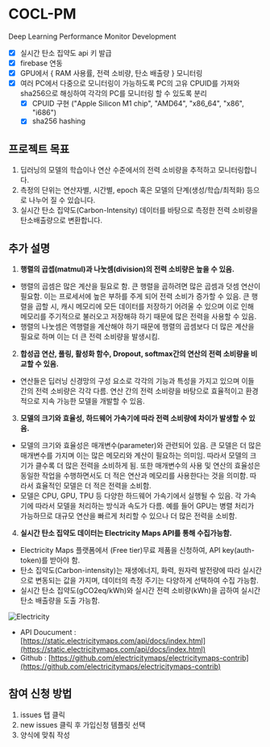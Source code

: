 # COCL-PM
Deep Learning Performance Monitor Development

- [x] 실시간 탄소 집약도 api 키 발급
- [x] firebase 연동
- [x] GPU에서 { RAM 사용률, 전력 소비량, 탄소 배출량 } 모니터링
- [x] 여러 PC에서 다중으로 모니터링이 가능하도록 PC의 고유 CPUID를 가져와 sha256으로 해싱하여 각각의 PC를 모니터링 할 수 있도록 분리
  - [x] CPUID 구현 ("Apple Silicon M1 chip", "AMD64", "x86_64", "x86", "i686")
  - [x] sha256 hashing

## 프로젝트 목표
1. 딥러닝의 모델의 학습이나 연산 수준에서의 전력 소비량을 추적하고 모니터링합니다.    
2. 측정의 단위는 연산자별, 시간별, epoch 혹은 모델의 단계(생성/학습/최적화) 등으로 나누어 질 수 있습니다.
3. 실시간 탄소 집약도(Carbon-Intensity) 데이터를 바탕으로 측정한 전력 소비량을 탄소배출량으로 변환합니다.

## 추가 설명
1. **행렬의 곱셉(matmul)과 나눗셈(division)의 전력 소비량은 높을 수 있음.**   
- 행렬의 곱셈은 많은 계산을 필요로 함. 큰 행렬을 곱하려면 많은 곱셈과 덧셈 연산이 필요함. 이는 프로세서에 높은 부하를 주게 되어 전력 소비가 증가할 수 있음. 큰 행렬을 곱할 시, 캐시 메모리에 모든 데이터를 저장하기 어려울 수 있으며 이로 인해 메모리를 주기적으로 불러오고 저장해햐 하기 때문에 많은 전력을 사용할 수 있음.      
- 행렬의 나눗셈은 역행렬을 계산해야 하기 때문에 행렬의 곱셈보다 더 많은 계산을 필요로 하며 이는 더 큰 전력 소비량을 발생시킴.   
  
2. **합성곱 연산, 풀링, 활성화 함수, Dropout, softmax간의 연산의 전력 소비량을 비교할 수 있음.**   
- 연산들은 딥러닝 신경망의 구성 요소로 각각의 기능과 특성을 가지고 있으며 이들 간의 전력 소비량은 각각 다름. 연산 간의 전력 소비량을 바탕으로 효율적이고 환경적으로 지속 가능한 모델을 개발할 수 있음.   

3. **모델의 크기와 효율성, 하드웨어 가속기에 따라 전력 소비량에 차이가 발생할 수 있음.**
- 모델의 크기와 효율성은 매개변수(parameter)와 관련되어 있음. 큰 모델은 더 많은 매개변수를 가지며 이는 많은 메모리와 계산이 필요하는 의미임. 따라서 모델의 크기가 클수록 더 많은 전력을 소비하게 됨. 또한 매개변수의 사용 및 연산의 효율성은 동일한 작업을 수행하면서도 더 적은 연산과 메모리를 사용한다는 것을 의미함. 따라서 효율적인 모델은 더 적은 전력을 소비함.
- 모델은 CPU, GPU, TPU 등 다양한 하드웨어 가속기에서 실행될 수 있음. 각 가속기에 따라서 모델을 처리하는 방식과 속도가 다름. 예를 들어 GPU는 병렬 처리가 가능하므로 대규모 연산을 빠르게 처리할 수 있으나 더 많은 전력을 소비함.

4. **실시간 탄소 집약도 데이터는 Electricity Maps API를 통해 수집가능함.**
- Electricity Maps 플랫폼에서 (Free tier)무료 제품을 신청하여, API key(auth-token)를 받아야 함.
- 탄소 집약도(Carbon-intensity)는 재생에너지, 화력, 원자력 발전량에 따라 실시간으로 변동되는 값을 가지며, 데이터의 측정 주기는 다양하게 선택하여 수집 가능함.
- 실시간 탄소 집약도(gCO2eq/kWh)와 실시간 전력 소비량(kWh)을 곱하여 실시간 탄소 배출량을 도출 가능함.
  
![Electricity](https://github.com/jhparkland/COCL-PM/assets/80153046/1dad5ad0-6a42-4e53-aa35-3d5caa34f5cf)
- API Doucument : [https://static.electricitymaps.com/api/docs/index.html](https://static.electricitymaps.com/api/docs/index.html)
- Github : [https://github.com/electricitymaps/electricitymaps-contrib](https://github.com/electricitymaps/electricitymaps-contrib)

## 참여 신청 방법

1. issues 탭 클릭
2. new issues 클릭 후 가입신청 템플릿 선택
3. 양식에 맞춰 작성
